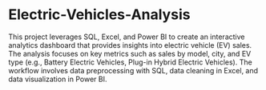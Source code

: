 # Electric-Vehicles-Analysis
This project leverages SQL, Excel, and Power BI to create an interactive analytics dashboard that provides insights into electric vehicle (EV) sales. The analysis focuses on key metrics such as sales by model, city, and EV type (e.g., Battery Electric Vehicles, Plug-in Hybrid Electric Vehicles). 
The workflow involves data preprocessing with SQL, data cleaning in Excel, and data visualization in Power BI.
